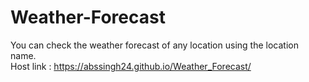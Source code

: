# Weather-Forecast
You can check the weather forecast of any location using the location name.<br>
Host link : https://abssingh24.github.io/Weather_Forecast/
